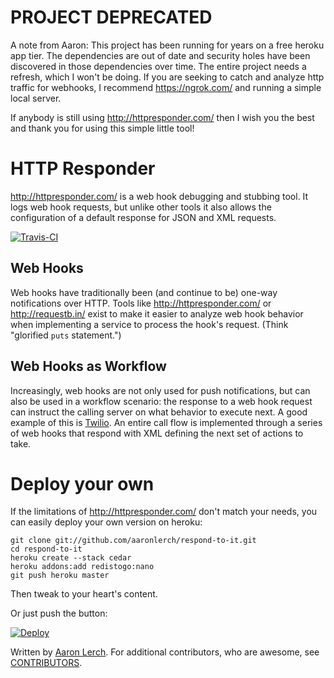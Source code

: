 # PROJECT DEPRECATED

A note from Aaron: This project has been running for years on a free heroku app tier. The dependencies are out of date and security holes have been discovered in those dependencies over time. The entire project needs a refresh, which I won't be doing. If you are seeking to catch and analyze http traffic for webhooks, I recommend https://ngrok.com/ and running a simple local server.

If anybody is still using http://httpresponder.com/ then I wish you the best and thank you for using this simple little tool!

# HTTP Responder

http://httpresponder.com/ is a web hook debugging and stubbing tool. It logs web hook requests, but unlike other tools it also allows the configuration of a default response for JSON and XML requests.

[![Travis-CI](https://travis-ci.org/aaronlerch/respond-to-it.svg?branch=master)](https://travis-ci.org/aaronlerch/respond-to-it)

## Web Hooks

Web hooks have traditionally been (and continue to be) one-way notifications over HTTP. Tools like http://httpresponder.com/ or http://requestb.in/ exist to make it easier to analyze web hook behavior when implementing a service to process the hook's request. (Think "glorified `puts` statement.")

## Web Hooks as Workflow

Increasingly, web hooks are not only used for push notifications, but can also be used in a workflow scenario: the response to a web hook request can instruct the calling server on what behavior to execute next. A good example of this is [Twilio](http://twilio.com/). An entire call flow is implemented through a series of web hooks that respond with XML defining the next set of actions to take.

# Deploy your own

If the limitations of http://httpresponder.com/ don't match your needs, you can easily deploy your own version on heroku:

    git clone git://github.com/aaronlerch/respond-to-it.git
    cd respond-to-it
    heroku create --stack cedar
    heroku addons:add redistogo:nano
    git push heroku master

Then tweak to your heart's content.

Or just push the button:

[![Deploy](https://www.herokucdn.com/deploy/button.png)](https://heroku.com/deploy)

Written by [Aaron Lerch](https://github.com/aaronlerch). For additional
contributors, who are awesome, see [CONTRIBUTORS](CONTRIBUTORS.md).
